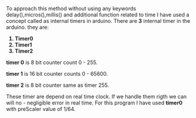 To approach this method without using any keywords delay(),micros(),millis() and additional
function related to time I have used a concept called as internal timers in arduino. There are **3** internal timer in the arduino.
they are:
<b>
1. Timer0
2. Timer1
3. Timer2
</b>

**timer 0** is 8 bit counter count 0 - 255.

**timer 1** is 16 bit counter counts 0 - 65600.

**timer 2** is 8 bit counter same as timer 255.

These timer are depend on real time clock. If we handle them rigth we can will no - negligible error in real time.
For this program I have used **timer0** with preScaler value of 1/64.
